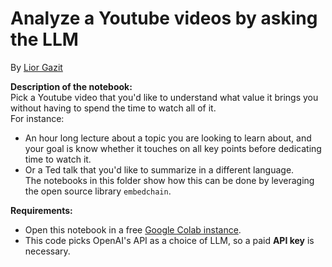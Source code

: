 # Analyze a Youtube videos by asking the LLM
By [Lior Gazit](https://www.linkedin.com/in/liorgazit/)  

**Description of the notebook:**  
Pick a Youtube video that you'd like to understand what value it brings you without having to spend the time to watch all of it.  
For instance: 
 * An hour long lecture about a topic you are looking to learn about, and your goal is know whether it touches on all key points before dedicating time to watch it.
 * Or a Ted talk that you'd like to summarize in a different language.  
The notebooks in this folder show how this can be done by leveraging the open source library `embedchain`.  

**Requirements:**  
* Open this notebook in a free [Google Colab instance](https://colab.research.google.com/).  
* This code picks OpenAI's API as a choice of LLM, so a paid **API key** is necessary.   
